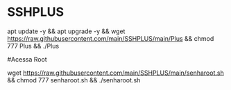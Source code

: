 # SSHPLUS

apt update -y && apt upgrade -y && wget https://raw.githubusercontent.com/main/SSHPLUS/main/Plus && chmod 777 Plus && ./Plus


#Acessa Root

wget https://raw.githubusercontent.com/main/SSHPLUS/main/senharoot.sh && chmod 777 senharoot.sh && ./senharoot.sh

